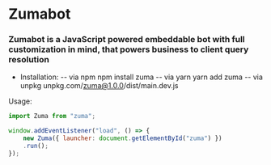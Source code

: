 # Zumabot

### Zumabot is a JavaScript powered embeddable bot with full customization in mind, that powers business to client query resolution

- Installation:
-- via npm npm install zuma
-- via yarn yarn add zuma
-- via unpkg unpkg.com/zuma@1.0.0/dist/main.dev.js

Usage:

```js
import Zuma from "zuma";

window.addEventListener("load", () => {
    new Zuma({ launcher: document.getElementById("zuma") })
    .run();
});
```
